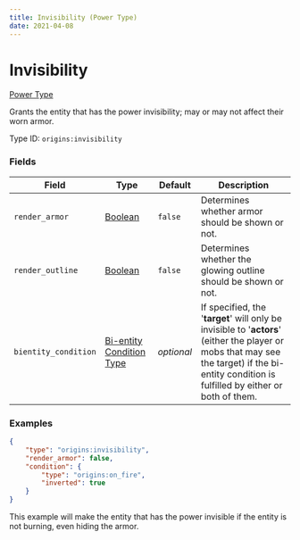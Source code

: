 ```yaml
---
title: Invisibility (Power Type)
date: 2021-04-08
---
```


# Invisibility

[Power Type](../power_types.md)

Grants the entity that has the power invisibility; may or may not affect their worn armor.

Type ID: `origins:invisibility`


### Fields

Field  | Type | Default | Description
-------|------|---------|-------------
`render_armor` | [Boolean](../data_types/boolean.md) | `false` | Determines whether armor should be shown or not.
`render_outline` | [Boolean](../data_types/boolean.md) | `false` | Determines whether the glowing outline should be shown or not.
`bientity_condition` | [Bi-entity Condition Type](../bientity_condition_types.md) | _optional_ | If specified, the '**target**' will only be invisible to '**actors**' (either the player or mobs that may see the target) if the bi-entity condition is fulfilled by either or both of them.


### Examples

```json
{
  	"type": "origins:invisibility",
	"render_armor": false,
	"condition": {
		"type": "origins:on_fire",
		"inverted": true
	}
}
```

This example will make the entity that has the power invisible if the entity is not burning, even hiding the armor.
